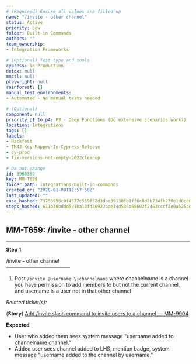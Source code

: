 ```yaml
---
# (Required) Ensure all values are filled up
name: "/invite - other channel"
status: Active
priority: Low
folder: Built-in Commands
authors: ""
team_ownership: 
- Integration Frameworks

# (Optional) Test type and tools
cypress: in Production
detox: null
mmctl: null
playwright: null
rainforest: []
manual_test_environments: 
- Automated - No manual tests needed

# (Optional)
component: null
priority_p1_to_p4: P3 - Deep Functions (Do extensive scenarios work?)
location: Integrations
tags: []
labels: 
- Hackfest
- TM4J-Key-Mapped-In-Cypress-Release
- cy-prod
- fix-versions-not-empty-2022cleanup

# Do not change
id: 3968359
key: MM-T659
folder_path: integrations/built-in-commands
created_on: "2020-01-08T12:57:50Z"
last_updated: ""
case_hashed: 73756956c0f4577c559f52d3dbe39130fb1ff6c8d2b734fb230e1d8cd6b63594c7f6d40fc6d64fd499d615d09ffe53c3
steps_hashed: 611b30bddd591ba13fd36922aae34d536a68602f2463cccf3e0a525cdeb1b3f88b08ebf3027b813bad21a57b300e6a85
---
```


## MM-T659: /invite - other channel

---

**Step 1**

/invite - other channel\
–––––––––––––––––––––––––

1. Post `/invite @username \~channelname` where channelname is a channel you have permission to add members to but not the current channel, and username is a user not in that other channel

_Related ticket(s):_

(**Story**) [Add /invite slash command to invite users to a channel — MM-9904](https://mattermost.atlassian.net/browse/MM-9904)

**Expected**

- User who added them sees system message "username added to channelname channel."
- Added user sees channel added to LHS, mention badge, system message "username added to the channel by username."
